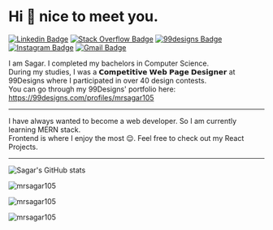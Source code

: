 # Hi 👋 nice to meet you.
[![Linkedin Badge](https://img.shields.io/badge/-LinkedIn-0A66C2?style=flat&logo=Linkedin&logoColor=85b3e1&link=https://www.linkedin.com/in/mrsagar105/)](https://www.linkedin.com/in/mrsagar105/)
[![Stack Overflow Badge](https://img.shields.io/badge/-Stack_Overflow-F58025?style=flat&logo=Stack-Overflow&logoColor=fac092&link=https://stackoverflow.com/users/15160381/mrsagar105)](https://stackoverflow.com/users/15160381/mrsagar105)
[![99designs Badge](https://img.shields.io/badge/-99designs-ff7e65?style=flat&logo=99&logoColor=ffbfb2&link=https://stackoverflow.com/users/15160381/mrsagar105)](https://stackoverflow.com/users/15160381/mrsagar105)
[![Instagram Badge](https://img.shields.io/badge/-Instagram-C13584?style=flat&logo=instagram&logoColor=e6aece&link=https://instagram.com/mrsagar105/)](https://instagram.com/mrsagar105)
[![Gmail Badge](https://img.shields.io/badge/-Gmail-d93025?style=flat&logo=Gmail&logoColor=ec9892&link=mailto:mrsagar105@gmail.com)](mailto:mrsagar105@gmail.com)

I am Sagar. I completed my bachelors in Computer Science.<br>
During my studies, I was a 𝗖𝗼𝗺𝗽𝗲𝘁𝗶𝘁𝗶𝘃𝗲 𝗪𝗲𝗯 𝗣𝗮𝗴𝗲 𝗗𝗲𝘀𝗶𝗴𝗻𝗲𝗿 at 99Designs where I participated in over 40 design contests.<br>
You can go through my 99Designs' portfolio here:<br>
https://99designs.com/profiles/mrsagar105
___
I have always wanted to become a web developer. So I am currently learning MERN stack.<br>
Frontend is where I enjoy the most 😌. Feel free to check out my React Projects.
___

![Sagar's GitHub stats](https://github-readme-stats.vercel.app/api?username=mrsagar105&show_icons=true&title_color=000000&icon_color=f9c027)
<p><img src="https://github-readme-streak-stats.herokuapp.com/?user=mrsagar105&theme=graywhite&ring=f9c027" alt="mrsagar105" /></p>

<p><img src="https://github-readme-stats.vercel.app/api/top-langs?username=mrsagar105&show_icons=true&locale=en&layout=compact" alt="mrsagar105" /></p>

<p align="left"> <img src="https://komarev.com/ghpvc/?username=mrsagar105&label=Profile%20views&color=0e75b6&style=flat" alt="mrsagar105" /> </p>

